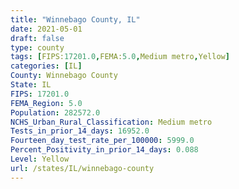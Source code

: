 ```yaml
---
title: "Winnebago County, IL"
date: 2021-05-01
draft: false
type: county
tags: [FIPS:17201.0,FEMA:5.0,Medium metro,Yellow]
categories: [IL]
County: Winnebago County
State: IL
FIPS: 17201.0
FEMA_Region: 5.0
Population: 282572.0
NCHS_Urban_Rural_Classification: Medium metro
Tests_in_prior_14_days: 16952.0
Fourteen_day_test_rate_per_100000: 5999.0
Percent_Positivity_in_prior_14_days: 0.088
Level: Yellow
url: /states/IL/winnebago-county
---
```



